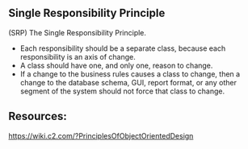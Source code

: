 ## Single Responsibility Principle

(SRP) The Single Responsibility Principle.
- Each responsibility should be a separate class, because each responsibility is an axis of change.
- A class should have one, and only one, reason to change.
- If a change to the business rules causes a class to change, then a change to the database schema, GUI, report format, or any other segment of the system should not force that class to change.


## Resources:

https://wiki.c2.com/?PrinciplesOfObjectOrientedDesign
